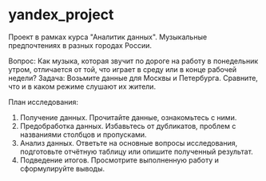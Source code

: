# yandex_project
Проект в рамках курса "Аналитик данных". Музыкальные предпочтениях в разных городах России.

Вопрос: Как музыка, которая звучит по дороге на работу в понедельник утром, отличается от той, что играет в среду или в конце рабочей недели? 
Задача: Возьмите данные для Москвы и Петербурга. Сравните, что и в каком режиме слушают их жители.

План исследования:
1) Получение данных. Прочитайте данные, ознакомьтесь с ними.
2) Предобработка данных. Избавьтесь от дубликатов, проблем с названиями столбцов и пропусками.
3) Анализ данных. Ответьте на основные вопросы исследования, подготовьте отчётную таблицу или опишите полученный результат.
4) Подведение итогов. Просмотрите выполненную работу и сформулируйте выводы.
